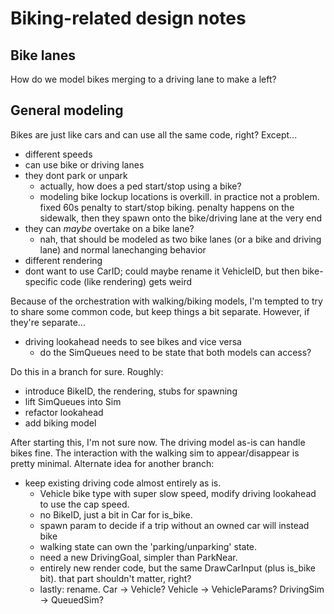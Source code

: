 # Biking-related design notes

## Bike lanes

How do we model bikes merging to a driving lane to make a left?

## General modeling

Bikes are just like cars and can use all the same code, right? Except...

- different speeds
- can use bike or driving lanes
- they dont park or unpark
	- actually, how does a ped start/stop using a bike?
	- modeling bike lockup locations is overkill. in practice not a
	  problem. fixed 60s penalty to start/stop biking. penalty happens on
	  the sidewalk, then they spawn onto the bike/driving lane at the very end
- they can _maybe_ overtake on a bike lane?
	- nah, that should be modeled as two bike lanes (or a bike and driving lane) and normal lanechanging behavior
- different rendering
- dont want to use CarID; could maybe rename it VehicleID, but then bike-specific code (like rendering) gets weird

Because of the orchestration with walking/biking models, I'm tempted to try to share some common code, but keep things a bit separate. However, if they're separate...

- driving lookahead needs to see bikes and vice versa
	- do the SimQueues need to be state that both models can access?


Do this in a branch for sure. Roughly:
- introduce BikeID, the rendering, stubs for spawning
- lift SimQueues into Sim
- refactor lookahead
- add biking model


After starting this, I'm not sure now. The driving model as-is can handle bikes
fine. The interaction with the walking sim to appear/disappear is pretty
minimal. Alternate idea for another branch:
- keep existing driving code almost entirely as is.
	- Vehicle bike type with super slow speed, modify driving lookahead to use the cap speed.
	- no BikeID, just a bit in Car for is_bike.
	- spawn param to decide if a trip without an owned car will instead bike
	- walking state can own the 'parking/unparking' state.
	- need a new DrivingGoal, simpler than ParkNear.
	- entirely new render code, but the same DrawCarInput (plus is_bike
	  bit). that part shouldn't matter, right?
	- lastly: rename. Car -> Vehicle? Vehicle -> VehicleParams? DrivingSim -> QueuedSim?
